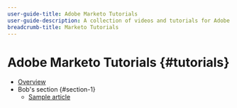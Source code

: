 ```yaml
---
user-guide-title: Adobe Marketo Tutorials
user-guide-description: A collection of videos and tutorials for Adobe Marketo.
breadcrumb-title: Marketo Tutorials
---
```


# Adobe Marketo Tutorials {#tutorials}

+ [Overview](overview.md)
+ Bob's section {#section-1}
  + [Sample article](sample-article.md)

<!--

Articles must be added to this TOC file in order to render.

Use this list format to specify links to articles and section headings that expand and collapse in the left rail of the user guide.

An article link CANNOT be used as a section heading.
-->
